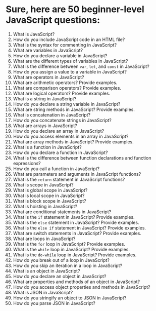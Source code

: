 # Sure, here are 50 beginner-level JavaScript questions:

1. What is JavaScript?
2. How do you include JavaScript code in an HTML file?
3. What is the syntax for commenting in JavaScript?
4. What are variables in JavaScript?
5. How do you declare a variable in JavaScript?
6. What are the different types of variables in JavaScript?
7. What is the difference between `var`, `let`, and `const` in JavaScript?
8. How do you assign a value to a variable in JavaScript?
9. What are operators in JavaScript?
10. What are arithmetic operators? Provide examples.
11. What are comparison operators? Provide examples.
12. What are logical operators? Provide examples.
13. What is a string in JavaScript?
14. How do you declare a string variable in JavaScript?
15. What are string methods in JavaScript? Provide examples.
16. What is concatenation in JavaScript?
17. How do you concatenate strings in JavaScript?
18. What are arrays in JavaScript?
19. How do you declare an array in JavaScript?
20. How do you access elements in an array in JavaScript?
21. What are array methods in JavaScript? Provide examples.
22. What is a function in JavaScript?
23. How do you declare a function in JavaScript?
24. What is the difference between function declarations and function expressions?
25. How do you call a function in JavaScript?
26. What are parameters and arguments in JavaScript functions?
27. What is the `return` statement in JavaScript functions?
28. What is scope in JavaScript?
29. What is global scope in JavaScript?
30. What is local scope in JavaScript?
31. What is block scope in JavaScript?
32. What is hoisting in JavaScript?
33. What are conditional statements in JavaScript?
34. What is the `if` statement in JavaScript? Provide examples.
35. What is the `else` statement in JavaScript? Provide examples.
36. What is the `else if` statement in JavaScript? Provide examples.
37. What are switch statements in JavaScript? Provide examples.
38. What are loops in JavaScript?
39. What is the `for` loop in JavaScript? Provide examples.
40. What is the `while` loop in JavaScript? Provide examples.
41. What is the `do-while` loop in JavaScript? Provide examples.
42. How do you break out of a loop in JavaScript?
43. How do you skip an iteration in a loop in JavaScript?
44. What is an object in JavaScript?
45. How do you declare an object in JavaScript?
46. What are properties and methods of an object in JavaScript?
47. How do you access object properties and methods in JavaScript?
48. What is JSON in JavaScript?
49. How do you stringify an object to JSON in JavaScript?
50. How do you parse JSON in JavaScript?